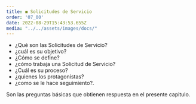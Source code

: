 ```yaml
---
title: ◼ Solicitudes de Servicio
order: '07_00'
date: 2022-08-29T15:43:53.655Z
media: "../../assets/images/docs/"
---
```


* ¿Qué son las Solicitudes de Servicio?
* ¿cuál es su objetivo?
* ¿Cómo se define?
* ¿cómo trabaja una Solicitud de Servicio?
* ¿Cuál es su proceso?
* ¿quienes los protagonistas?
* ¿como se le hace seguimiento?.

Son las preguntas básicas que obtienen respuesta en  el presente capitulo.